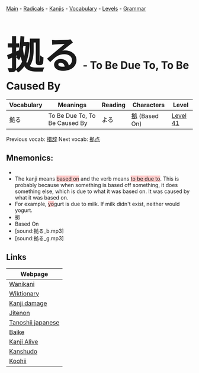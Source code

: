 <style> bigfont {font-size: 100px}</style>
[Main](../README.md) -
[Radicals](../radicals.md) -
[Kanjis](../kanjis.md) -
[Vocabulary](../vocabulary.md) -
[Levels](../levels.md) -
[Grammar](../grammar.md)
# <bigfont> 拠る</bigfont> - To Be Due To, To Be Caused By 

| Vocabulary | Meanings | Reading | Characters | Level |
| --- | --- | --- | --- | --- |
| 拠る | To Be Due To, To Be Caused By | よる |  [拠](../kanjis/拠.md) (Based On) | [Level 41](../levels/wk_level41.md) |

Previous vocab: [措辞](措辞.md) Next vocab: [拠点](拠点.md) 

## Mnemonics:

* 
* The kanji means <span style="background-color:#ffcccb"> based on</span> and the verb means <span style="background-color:#ffcccb"> to be due to</span>. This is probably because when something is based off something, it does something else, which is due to what it was based on. It was caused by what it was based on.
* For example, <span style="background-color:#ffcccb"> yo</span>gurt is due to milk. If milk didn't exist, neither would yogurt.
* 拠
* Based On
* [sound:拠る_b.mp3]
* [sound:拠る_g.mp3]


## Links 

| Webpage |
| --- |
| [Wanikani          ](https://www.wanikani.com/kanji/拠る) |
| [Wiktionary        ](https://en.wiktionary.org/wiki/拠る) |
| [Kanji damage      ](http://www.kanjidamage.com/kanji/search?utf8=✓&q=拠る) |
| [Jitenon           ](https://jitenon.com/kanji/拠る) |
| [Tanoshii japanese ](https://www.tanoshiijapanese.com/dictionary/kanji.cfm?k=拠る) |
| [Baike             ](https://baike.baidu.com/item/拠る) |
| [Kanji Alive       ](https://app.kanjialive.com/拠る) |
| [Kanshudo          ](https://www.kanshudo.com/searchmn?q=拠る) |
| [Koohii            ](https://kanji.koohii.com/study/kanji/拠る) |
